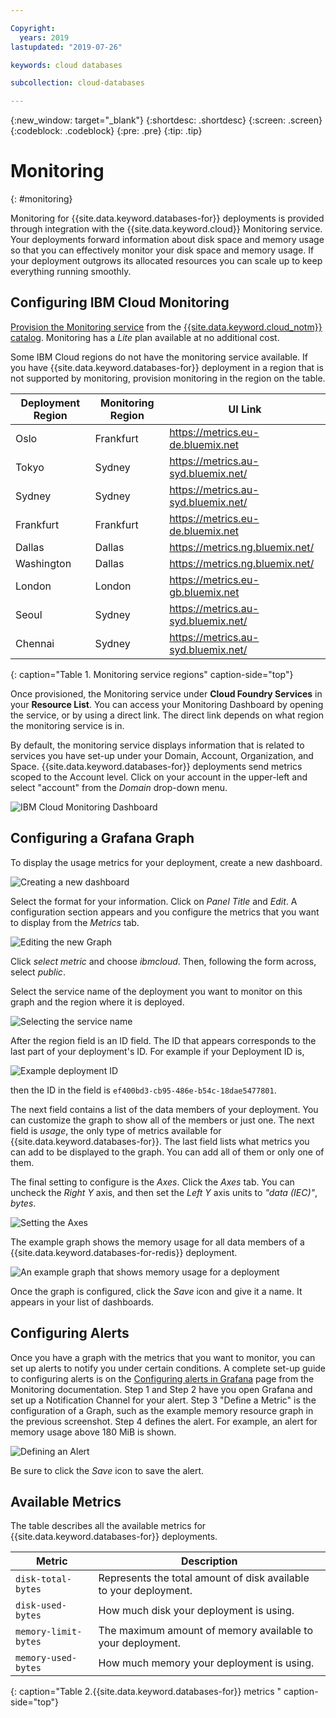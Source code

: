 ```yaml
---

Copyright:
  years: 2019
lastupdated: "2019-07-26"

keywords: cloud databases

subcollection: cloud-databases

---
```


{:new_window: target="_blank"}
{:shortdesc: .shortdesc}
{:screen: .screen}
{:codeblock: .codeblock}
{:pre: .pre}
{:tip: .tip}


# Monitoring
{: #monitoring}

Monitoring for {{site.data.keyword.databases-for}} deployments is provided through integration with the {{site.data.keyword.cloud}} Monitoring service. Your deployments forward information about disk space and memory usage so that you can effectively monitor your disk space and memory usage. If your deployment outgrows its allocated resources you can scale up to keep everything running smoothly.

## Configuring IBM Cloud Monitoring

[Provision the Monitoring service](/docs/services/cloud-monitoring/how-to?topic=cloud-monitoring-provision) from the [{{site.data.keyword.cloud_notm}}  catalog](https://cloud.ibm.com/catalog/services/monitoring). Monitoring has a _Lite_ plan available at no additional cost.

Some IBM Cloud regions do not have the monitoring service available. If you have {{site.data.keyword.databases-for}} deployment in a region that is not supported by monitoring, provision monitoring in the region on the table.

Deployment Region|Monitoring Region|UI Link
----------|-----------|-----------
Oslo | Frankfurt | https://metrics.eu-de.bluemix.net
Tokyo | Sydney | https://metrics.au-syd.bluemix.net/
Sydney | Sydney | https://metrics.au-syd.bluemix.net/
Frankfurt | Frankfurt | https://metrics.eu-de.bluemix.net
Dallas | Dallas | https://metrics.ng.bluemix.net/
Washington | Dallas | https://metrics.ng.bluemix.net/
London | London | https://metrics.eu-gb.bluemix.net
Seoul | Sydney | https://metrics.au-syd.bluemix.net/
Chennai | Sydney | https://metrics.au-syd.bluemix.net/
{: caption="Table 1. Monitoring service regions" caption-side="top"}


Once provisioned, the Monitoring service under **Cloud Foundry Services** in your **Resource List**. You can access your Monitoring Dashboard by opening the service, or by using a direct link. The direct link depends on what region the monitoring service is in.

By default, the monitoring service displays information that is related to services you have set-up under your Domain, Account, Organization, and Space. {{site.data.keyword.databases-for}} deployments send metrics scoped to the Account level. Click on your account in the upper-left and select "account" from the _Domain_ drop-down menu.

![IBM Cloud Monitoring Dashboard](images/monitoring-dashboard.png)

## Configuring a Grafana Graph

To display the usage metrics for your deployment, create a new dashboard. 

![Creating a new dashboard](images/monitoring-dashboard-new.png)

Select the format for your information. Click on _Panel Title_ and _Edit_. A configuration section appears and you configure the metrics that you want to display from the _Metrics_ tab.

![Editing the new Graph](images/monitoring-edit-graph.png)

Click _select metric_ and choose _ibmcloud_. Then, following the form across, select _public_.

Select the service name of the deployment you want to monitor on this graph and the region where it is deployed.

![Selecting the service name](images/monitoring-service-name.png)
 
After the region field is an ID field. The ID that appears corresponds to the last part of your deployment's ID. For example if your Deployment ID is,

![Example deployment ID](images/monitoring-crn-example.png)

then the ID in the field is `ef400bd3-cb95-486e-b54c-18dae5477801`.

The next field contains a list of the data members of your deployment. You can customize the graph to show all of the members or just one. The next field is _usage_, the only type of metrics available for {{site.data.keyword.databases-for}}. The last field lists what metrics you can add to be displayed to the graph. You can add all of them or only one of them. 

The final setting to configure is the _Axes_. Click the _Axes_ tab. You can uncheck the _Right Y_ axis, and then set the _Left Y_ axis units to _"data (IEC)"_, _bytes_. 

![Setting the Axes](images/monitoring-set-axes.png)

The example graph shows the memory usage for all data members of a {{site.data.keyword.databases-for-redis}} deployment.

![An example graph that shows memory usage for a deployment](images/monitoring-example-graph.png)

Once the graph is configured, click the _Save_ icon and give it a name. It appears in your list of dashboards.

## Configuring Alerts

Once you have a graph with the metrics that you want to monitor, you can set up alerts to notify you under certain conditions. A complete set-up guide to configuring alerts is on the [Configuring alerts in Grafana](/docs/services/cloud-monitoring/how-to?topic=cloud-monitoring-config_alerts_grafana) page from the Monitoring documentation. Step 1 and Step 2 have you open Grafana and set up a Notification Channel for your alert. Step 3 "Define a Metric" is the configuration of a Graph, such as the example memory resource graph in the previous screenshot. Step 4 defines the alert. For example, an alert for memory usage above 180 MiB is shown.

![Defining an Alert](images/monitoring-alert.png)

Be sure to click the _Save_ icon to save the alert.

## Available Metrics

The table describes all the available metrics for {{site.data.keyword.databases-for}} deployments.

Metric | Description
----------|-----------
`disk-total-bytes` | Represents the total amount of disk available to your deployment.
`disk-used-bytes` | How much disk your deployment is using.
`memory-limit-bytes` | The maximum amount of memory available to your deployment. 
`memory-used-bytes` | How much memory your deployment is using.
{: caption="Table 2.{{site.data.keyword.databases-for}} metrics " caption-side="top"}

